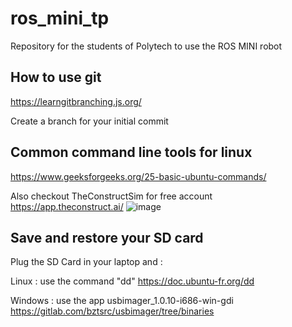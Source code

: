 # ros_mini_tp

Repository for the students of Polytech to use the ROS MINI robot

## How to use git
https://learngitbranching.js.org/

Create a branch for your initial commit

## Common command line tools for linux 
https://www.geeksforgeeks.org/25-basic-ubuntu-commands/


Also checkout TheConstructSim for free account https://app.theconstruct.ai/
![image](https://github.com/user-attachments/assets/c9f3a770-4160-4ccc-b1d1-e0622f0d22a6)

## Save and restore your SD card
Plug the SD Card in your laptop and :

Linux : use the command "dd" https://doc.ubuntu-fr.org/dd

Windows : use the app usbimager_1.0.10-i686-win-gdi
https://gitlab.com/bztsrc/usbimager/tree/binaries
